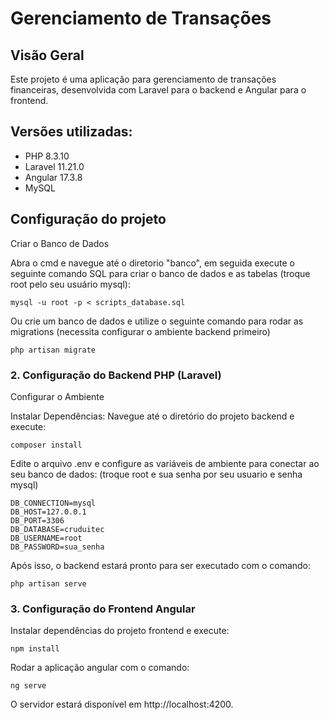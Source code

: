# Gerenciamento de Transações

## Visão Geral

Este projeto é uma aplicação para gerenciamento de transações financeiras, desenvolvida com Laravel para o backend e Angular para o frontend. 

## Versões utilizadas: 

* PHP 8.3.10 
* Laravel 11.21.0
* Angular 17.3.8 
* MySQL

## Configuração do projeto

Criar o Banco de Dados

Abra o cmd e navegue até o diretorio "banco", em seguida execute o seguinte comando SQL para criar o banco de dados e as tabelas (troque root pelo seu usuário mysql):

`` mysql -u root -p < scripts_database.sql ``

Ou crie um banco de dados e utilize o seguinte comando para rodar as migrations (necessita configurar o ambiente backend primeiro)

`` php artisan migrate ``

### 2. Configuração do Backend PHP (Laravel)

Configurar o Ambiente

Instalar Dependências: Navegue até o diretório do projeto backend e execute:

`` composer install `` 

Edite o arquivo .env e configure as variáveis de ambiente para conectar ao seu banco de dados: (troque root e sua senha por seu usuario e senha mysql)
```
DB_CONNECTION=mysql
DB_HOST=127.0.0.1
DB_PORT=3306
DB_DATABASE=cruduitec
DB_USERNAME=root
DB_PASSWORD=sua_senha
```

Após isso, o backend estará pronto para ser executado com o comando: 

`` php artisan serve ``

### 3. Configuração do Frontend Angular

Instalar dependências do projeto frontend e execute: 

`` npm install `` 

Rodar a aplicação angular com o comando:

`` ng serve ``

O servidor estará disponível em http://localhost:4200.
